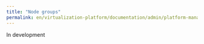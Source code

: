 ```yaml
---
title: "Node groups"
permalink: en/virtualization-platform/documentation/admin/platform-management/node-management/node-group.html
---
```


In development
